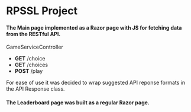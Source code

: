 # RPSSL Project

<h4>The Main page implemented as a Razor page with JS for fetching data from the RESTful API.</h4>
<p>GameServiceController</p>
<ul>
<li><b>GET</b> /choice</li>
<li><b>GET</b> /choices</li>
<li><b>POST</b> /play</li>
</ul>
<p>For ease of use it was decided to wrap suggested API reponse formats in the API Response class.</p>
<h4>The Leaderboard page was built as a regular Razor page.</h4>
